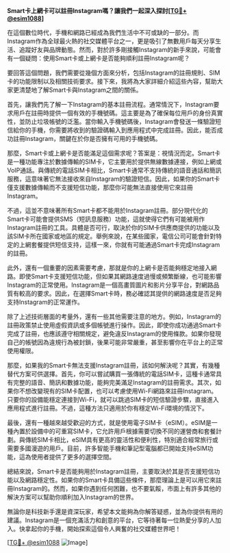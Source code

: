 **Smart卡上網卡可以註冊Instagram嗎？讓我們一起深入探討[[TG💪+ @esim1088](https://t.me/s/esim1088)]**

在這個數位時代，手機和網路已經成為我們生活中不可或缺的一部分。而Instagram作為全球最火熱的社交媒體平台之一，更是吸引了無數用戶每天分享生活、追蹤好友與品牌動態。然而，對於許多剛接觸Instagram的新手來說，可能會有一個疑問：使用Smart卡或上網卡是否能夠順利註冊Instagram呢？

要回答這個問題，我們需要從幾個方面來分析，包括Instagram的註冊規則、SIM卡的功能限制以及相關技術要求。接下來，我將為大家詳細介紹這些內容，幫助大家更清楚地了解Smart卡與Instagram之間的關係。

首先，讓我們先了解一下Instagram的基本註冊流程。通常情況下，Instagram要求用戶在註冊時提供一個有效的手機號碼。這主要是為了確保每位用戶的身份真實性，並防止垃圾帳號的泛濫。當你輸入手機號碼後，Instagram會發送一條驗證短信給你的手機，你需要將收到的驗證碼輸入到應用程式中完成註冊。因此，能否成功註冊Instagram，關鍵在於你是否擁有可用的手機號碼。

那麼，Smart卡或上網卡是否能滿足這個需求呢？答案是：視情況而定。Smart卡是一種功能專注於數據傳輸的SIM卡，它主要用於提供無線數據連接，例如上網或VoIP通話。與傳統的電話SIM卡相比，Smart卡通常不支持傳統的語音通話和簡訊服務，這意味著它無法接收來自Instagram的驗證短信。因此，如果你的Smart卡僅支援數據傳輸而不支援短信功能，那麼你可能無法直接使用它來註冊Instagram。

不過，這並不意味著所有Smart卡都不能用於Instagram註冊。部分現代化的Smart卡可能會提供SMS（短訊息服務）功能，這就使得它們有可能被用作Instagram註冊的工具。具體是否可行，取決於你的SIM卡供應商提供的功能以及該SIM卡所在國家或地區的規定。舉例來說，在某些國家，電信公司可能會針對特定的上網套餐提供短信支持，這樣一來，你就有可能通過Smart卡完成Instagram的註冊。

此外，還有一個重要的因素需要考慮，那就是你的上網卡是否能夠穩定地接入網路。即使Smart卡支援短信功能，但如果其網路速度過慢或頻繁斷線，也可能影響Instagram的正常使用。Instagram是一個高畫質圖片和影片分享平台，對網路品質有較高的要求。因此，在選擇Smart卡時，務必確認其提供的網路速度是否足夠支持Instagram的正常運作。

除了上述技術層面的考量外，還有一些其他需要注意的地方。例如，Instagram的註冊政策禁止使用虛假資訊或多個帳號進行操作。因此，即使你成功通過Smart卡完成了註冊，也應該遵守相關規定，避免違反Instagram的使用條款。如果你發現自己的帳號因為違規行為被封鎖，後果可能非常嚴重，甚至影響你在平台上的正常使用權限。

那麼，如果我的Smart卡無法支援Instagram註冊，該如何解決呢？其實，有幾種替代方案可供選擇。首先，你可以嘗試購買一張傳統的電話SIM卡，這種卡通常具有完整的語音、簡訊和數據功能，能夠完美滿足Instagram的註冊需求。其次，如果你不想改變現有的SIM卡配置，也可以考慮使用Wi-Fi網路來註冊Instagram。只要你的設備能穩定連接到Wi-Fi，就可以跳過SIM卡的短信驗證步驟，直接進入應用程式進行註冊。不過，這種方法只適用於你有穩定Wi-Fi環境的情況下。

最後，還有一種越來越受歡迎的方式，就是使用電子SIM卡（eSIM）。eSIM是一種內置於設備中的可重寫SIM卡，它允許用戶根據需要切換不同的運營商和套餐計劃。與傳統SIM卡相比，eSIM具有更高的靈活性和便利性，特別適合經常旅行或需要多國漫遊的用戶。目前，許多智能手機和筆記型電腦都已開始支持eSIM功能，這為使用者提供了更多的選擇空間。

總結來說，Smart卡是否能夠用於Instagram註冊，主要取決於其是否支援短信功能以及網路穩定性。如果你的Smart卡具備這些條件，那麼理論上是可以用它來註冊Instagram的。然而，如果你遇到任何困難，也不要氣餒，市面上有許多其他的解決方案可以幫助你順利加入Instagram的世界。

無論你是科技新手還是資深玩家，希望本文能夠為你解答疑惑，並為你提供有用的建議。Instagram是一個充滿活力和創意的平台，它等待著每一位熱愛分享的人加入。快拿起你的手機，開始探索這個令人興奮的社交媒體世界吧！

[[TG💪+ @esim1088](https://t.me/s/esim1088) ![Image](https://i.postimg.cc/4NQfJmqS/Snipaste-2025-05-13-00-14-12.png)]